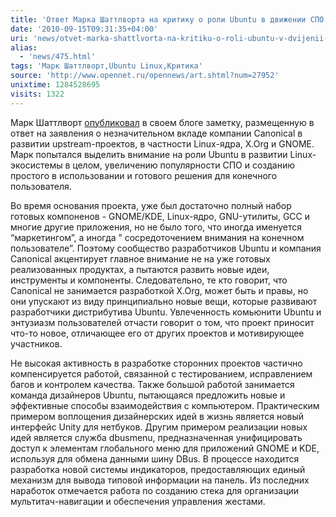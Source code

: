 ```yaml
---
title: 'Ответ Марка Шаттлворта на критику о роли Ubuntu в движении СПО'
date: '2010-09-15T09:31:35+04:00'
uri: 'news/otvet-marka-shattlvorta-na-kritiku-o-roli-ubuntu-v-dvijenii-spo'
alias: 
  - 'news/475.html'
tags: 'Марк Шаттлворт,Ubuntu Linux,Критика'
source: 'http://www.opennet.ru/opennews/art.shtml?num=27952'
unixtime: 1284528695
visits: 1322
---
```

Марк Шаттлворт [опубликовал](http://www.markshuttleworth.com/archives/517) в своем блоге заметку, размещенную в ответ на заявления о незначительном вкладе компании Canonical в развитии upstream-проектов, в частности Linux-ядра, X.Org и GNOME. Марк попытался выделить внимание на роли Ubuntu в развитии Linux-экосистемы в целом, увеличению популярности СПО и созданию простого в использовании и готового решения для конечного пользователя.

Во время основания проекта, уже был достаточно полный набор готовых компоненов - GNOME/KDE, Linux-ядро, GNU-утилиты, GCC и многие другие приложения, но не было того, что иногда именуется “маркетингом”, а иногда ” сосредоточением внимания на конечном пользователе”.  Поэтому сообщество разработчиков Ubuntu и компания Canonical акцентирует главное внимание не на уже готовых реализованных продуктах, а пытаются развить новые идеи, инструменты и компоненты. Следовательно, те кто говорит, что Canonical не занимается разработкой X.Org, может быть и правы, но они упускают из виду принципиально новые вещи, которые развивают разработчики дистрибутива Ubuntu. Увлеченность комьюнити Ubuntu и энтузиазм пользователей отчасти говорит о том, что проект приносит что-то новое, отличающее его от других проектов и мотивирующее участников.

Не высокая активность в разработке сторонних проектов частично компенсируется работой, связанной с тестированием, исправлением багов и контролем качества. Также большой работой занимается команда дизайнеров Ubuntu, пытающаяся предложить новые и эффективные способы взаимодействия с компьютером. Практическим примером воплощения дизайнерских идей в жизнь является новый интерфейс Unity для нетбуков. Другим примером реализации новых идей является служба dbusmenu, предназначенная унифицировать доступ к элементам глобального меню для приложений GNOME и KDE, используя для обмена данными шину DBus. В процессе находится разработка новой системы индикаторов, предоставляющих единый механизм для вывода типовой информации на панель. Из последних наработок отмечается работа по созданию стека для организации мультитач-навигации и обеспечения управления жестами.
